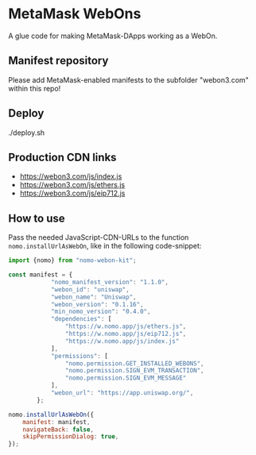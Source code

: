 # MetaMask WebOns

A glue code for making MetaMask-DApps working as a WebOn.

## Manifest repository

Please add MetaMask-enabled manifests to the subfolder "webon3.com" within this repo!

## Deploy

./deploy.sh

## Production CDN links

- https://webon3.com/js/index.js  
- https://webon3.com/js/ethers.js  
- https://webon3.com/js/eip712.js  

## How to use

Pass the needed JavaScript-CDN-URLs to the function `nomo.installUrlAsWebOn`, like in the following code-snippet:

```JavaScript
import {nomo} from "nomo-webon-kit";

const manifest = {
            "nomo_manifest_version": "1.1.0",
            "webon_id": "uniswap",
            "webon_name": "Uniswap",
            "webon_version": "0.1.16",
            "min_nomo_version": "0.4.0",
            "dependencies": [
                "https://w.nomo.app/js/ethers.js",
                "https://w.nomo.app/js/eip712.js",
                "https://w.nomo.app/js/index.js"
            ],
            "permissions": [
                "nomo.permission.GET_INSTALLED_WEBONS",
                "nomo.permission.SIGN_EVM_TRANSACTION",
                "nomo.permission.SIGN_EVM_MESSAGE"
            ],
            "webon_url": "https://app.uniswap.org/",
        };

nomo.installUrlAsWebOn({
    manifest: manifest,
    navigateBack: false,
    skipPermissionDialog: true,
});
```

